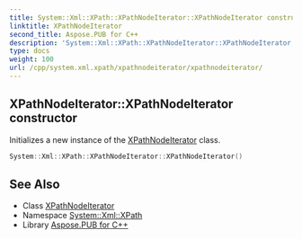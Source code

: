 ```yaml
---
title: System::Xml::XPath::XPathNodeIterator::XPathNodeIterator constructor
linktitle: XPathNodeIterator
second_title: Aspose.PUB for C++
description: 'System::Xml::XPath::XPathNodeIterator::XPathNodeIterator constructor. Initializes a new instance of the XPathNodeIterator class in C++.'
type: docs
weight: 100
url: /cpp/system.xml.xpath/xpathnodeiterator/xpathnodeiterator/
---
```

## XPathNodeIterator::XPathNodeIterator constructor


Initializes a new instance of the [XPathNodeIterator](../) class.

```cpp
System::Xml::XPath::XPathNodeIterator::XPathNodeIterator()
```

## See Also

* Class [XPathNodeIterator](../)
* Namespace [System::Xml::XPath](../../)
* Library [Aspose.PUB for C++](../../../)

